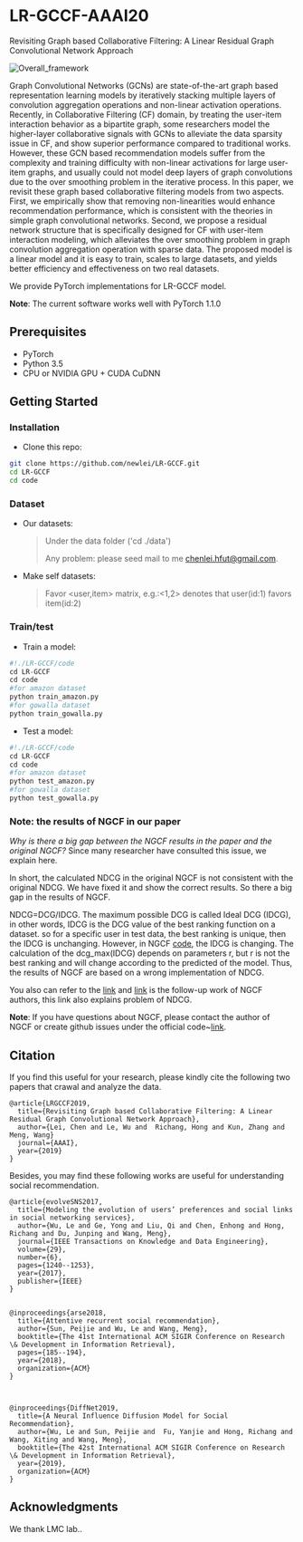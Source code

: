 # LR-GCCF-AAAI20
Revisiting Graph based Collaborative Filtering: A Linear Residual Graph Convolutional Network Approach

![Overall_framework](figure/Overall_framework.jpg)


Graph Convolutional Networks (GCNs) are state-of-the-art graph based representation learning models by iteratively stacking multiple layers of convolution aggregation operations and non-linear activation operations. Recently, in Collaborative Filtering (CF) domain, by treating the user-item interaction behavior as a bipartite graph, some researchers model the higher-layer collaborative signals with GCNs to alleviate the data sparsity issue in CF, and show superior performance compared to traditional works. However, these GCN based recommendation models suffer from the complexity and training difficulty with non-linear activations for large user-item graphs, and usually could not model deep layers of graph convolutions due to the over smoothing problem in the iterative process. In this paper, we revisit these graph based collaborative filtering models from two aspects. First, we empirically show that removing non-linearities would enhance recommendation performance, which is consistent with the theories in simple graph convolutional networks. Second, we propose a residual network structure that is specifically designed for CF with user-item interaction modeling, which alleviates the over smoothing problem in graph convolution aggregation operation with sparse data. The proposed model is a linear model and it is easy to train, scales to large datasets, and yields better efficiency and effectiveness on two real datasets.

We provide PyTorch implementations for LR-GCCF model.

**Note**: The current software works well with PyTorch 1.1.0

## Prerequisites

- PyTorch
- Python 3.5
- CPU or NVIDIA GPU + CUDA CuDNN

## Getting Started

### Installation

- Clone this repo:

```bash
git clone https://github.com/newlei/LR-GCCF.git
cd LR-GCCF
cd code
```

### Dataset

- Our datasets: 
  > Under the data folder ('cd ./data')
  >
  > Any problem: please seed mail to me <chenlei.hfut@gmail.com>.
  >
- Make self datasets: 
  > Favor <user,item> matrix,  e.g.:<1,2> denotes that user(id:1) favors item(id:2) 
  >  

### Train/test

- Train a model:

```python
#!./LR-GCCF/code
cd LR-GCCF
cd code
#for amazon dataset
python train_amazon.py
#for gowalla dataset
python train_gowalla.py
```

- Test a model:

```python
#!./LR-GCCF/code
cd LR-GCCF
cd code
#for amazon dataset
python test_amazon.py
#for gowalla dataset
python test_gowalla.py
```


### Note: the results of NGCF in our paper
*Why is there a big gap between the NGCF results in the paper and the original NGCF?* Since many researcher have consulted this issue, we explain here.

In short, the calculated NDCG in the original NGCF is not consistent with the original NDCG. We have fixed it and show the correct results. So there a big gap in the results of NGCF.

NDCG=DCG/IDCG. The maximum possible DCG is called Ideal DCG (IDCG), in other words, IDCG is the DCG value of the best ranking function on a dataset. so for a specific user in test data, the best ranking is unique, then the IDCG is unchanging. However, in NGCF [code](https://github.com/xiangwang1223/neural_graph_collaborative_filtering), the IDCG is changing. The calculation of the dcg_max(IDCG) depends on parameters r, but r is not the best ranking and will change according to the predicted of the model. Thus, the results of NGCF are based on a wrong implementation of NDCG.

You also can refer to the [link](https://github.com/xiangwang1223/neural_graph_collaborative_filtering/issues/34) and [link](https://github.com/kuandeng/LightGCN/issues/1) is the follow-up work of NGCF authors, this link also explains problem of NDCG.

**Note**: If you have questions about NGCF, please contact the author of NGCF or create github issues under the official code~[link](https://github.com/xiangwang1223/neural_graph_collaborative_filtering).


## Citation 
If you find this useful for your research, please kindly cite the following two papers
that crawal and analyze the data.

```
@article{LRGCCF2019,
  title={Revisiting Graph based Collaborative Filtering: A Linear Residual Graph Convolutional Network Approach},
  author={Lei, Chen and Le, Wu and  Richang, Hong and Kun, Zhang and Meng, Wang}
  journal={AAAI},
  year={2019}
}

```

Besides, you may find these following works are useful for understanding social recommendation.
```
@article{evolveSNS2017,
  title={Modeling the evolution of users’ preferences and social links in social networking services},
  author={Wu, Le and Ge, Yong and Liu, Qi and Chen, Enhong and Hong, Richang and Du, Junping and Wang, Meng},
  journal={IEEE Transactions on Knowledge and Data Engineering},
  volume={29},
  number={6}, 
  pages={1240--1253},
  year={2017},
  publisher={IEEE}
}


@inproceedings{arse2018,
  title={Attentive recurrent social recommendation},
  author={Sun, Peijie and Wu, Le and Wang, Meng},
  booktitle={The 41st International ACM SIGIR Conference on Research \& Development in Information Retrieval},
  pages={185--194},
  year={2018},
  organization={ACM}
}



@inproceedings{DiffNet2019,
  title={A Neural Influence Diffusion Model for Social Recommendation},
  author={Wu, Le and Sun, Peijie and  Fu, Yanjie and Hong, Richang and Wang, Xiting and Wang, Meng},
  booktitle={The 42st International ACM SIGIR Conference on Research \& Development in Information Retrieval},
  year={2019},
  organization={ACM}
}
```



## Acknowledgments
We thank LMC lab..













 
